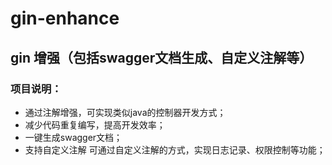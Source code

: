 # gin-enhance
## gin 增强（包括swagger文档生成、自定义注解等）

### 项目说明：
- 通过注解增强，可实现类似java的控制器开发方式；
- 减少代码重复编写，提高开发效率；
- 一键生成swagger文档；
- 支持自定义注解 可通过自定义注解的方式，实现日志记录、权限控制等功能；
